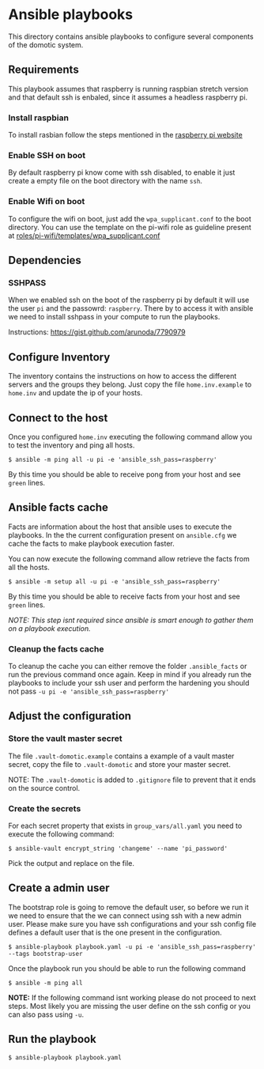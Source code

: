 # Ansible playbooks

This directory contains ansible playbooks to configure several components of the domotic system.

## Requirements

This playbook assumes that raspberry is running raspbian stretch version and that default ssh is enbaled, since it assumes a headless raspberry pi.

### Install raspbian

To install rasbian follow the steps mentioned in the [raspberry pi website](https://www.raspberrypi.org/documentation/installation/installing-images/README.md)

### Enable SSH on boot

By default raspberry pi know come with ssh disabled, to enable it just create a empty file on the boot directory with the name `ssh`.

### Enable Wifi on boot

To configure the wifi on boot, just add the `wpa_supplicant.conf` to the boot directory. You can use the template on the pi-wifi role as guideline present at [roles/pi-wifi/templates/wpa_supplicant.conf](roles/pi-wifi/templates/wpa_supplicant.conf)

## Dependencies

### SSHPASS

When we enabled ssh on the boot of the raspberry pi by default it will use the user `pi` and the passowrd: `raspberry`.
There by to access it with ansible we need to install sshpass in your compute to run the playbooks.

Instructions: https://gist.github.com/arunoda/7790979

## Configure Inventory

The inventory contains the instructions on how to access the different servers and the groups they belong. Just copy the file `home.inv.example` to `home.inv` and update the ip of your hosts.

## Connect to the host

Once you configured `home.inv` executing the following command allow you to test the inventory and ping all hosts.

    $ ansible -m ping all -u pi -e 'ansible_ssh_pass=raspberry'

By this time you should be able to receive pong from your host and see `green` lines.

## Ansible facts cache

Facts are information about the host that ansible uses to execute the playbooks. In the the current configuration present on `ansible.cfg` we cache the facts to make playbook execution faster.

You can now execute the following command allow retrieve the facts from all the hosts.

    $ ansible -m setup all -u pi -e 'ansible_ssh_pass=raspberry'

By this time you should be able to receive facts from your host and see `green` lines.

*NOTE: This step isnt required since ansible is smart enough to gather them on a playbook execution.*

### Cleanup the facts cache

To cleanup the cache you can either remove the folder `.ansible_facts` or run the previous command once again. Keep in mind if you already run the playbooks to include your ssh user and perform the hardening you should not pass `-u pi -e 'ansible_ssh_pass=raspberry'`

## Adjust the configuration

### Store the vault master secret

The file `.vault-domotic.example` contains a example of a vault master secret, copy the file to `.vault-domotic` and store your master secret.

NOTE: The `.vault-domotic` is added to `.gitignore` file to prevent that it ends on the source control.

### Create the secrets

For each secret property that exists in `group_vars/all.yaml` you need to execute the following command:

    $ ansible-vault encrypt_string 'changeme' --name 'pi_password'

Pick the output and replace on the file.

## Create a admin user

The bootstrap role is going to remove the default user, so before we run it we need to ensure that the we can connect using ssh with a new admin user.
Please make sure you have ssh configurations and your ssh config file defines a default user that is the one present in the configuration.

    $ ansible-playbook playbook.yaml -u pi -e 'ansible_ssh_pass=raspberry' --tags bootstrap-user

Once the playbook run you should be able to run the following command

    $ ansible -m ping all

**NOTE:** If the following command isnt working please do not proceed to next steps. Most likely you are missing the user define on the ssh config or you can also pass using `-u`.

## Run the playbook

    $ ansible-playbook playbook.yaml
